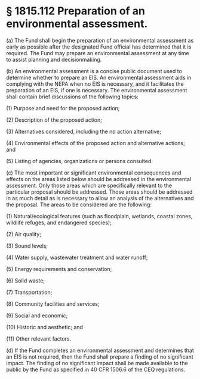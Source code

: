 # § 1815.112   Preparation of an environmental assessment.

(a) The Fund shall begin the preparation of an environmental assessment as early as possible after the designated Fund official has determined that it is required. The Fund may prepare an environmental assessment at any time to assist planning and decisionmaking. 


(b) An environmental assessment is a concise public document used to determine whether to prepare an EIS. An environmental assessment aids in complying with the NEPA when no EIS is necessary, and it facilitates the preparation of an EIS, if one is necessary. The environmental assessment shall contain brief discussions of the following topics: 


(1) Purpose and need for the proposed action; 


(2) Description of the proposed action; 


(3) Alternatives considered, including the no action alternative; 


(4) Environmental effects of the proposed action and alternative actions; and 


(5) Listing of agencies, organizations or persons consulted. 


(c) The most important or significant environmental consequences and effects on the areas listed below should be addressed in the environmental assessment. Only those areas which are specifically relevant to the particular proposal should be addressed. Those areas should be addressed in as much detail as is necessary to allow an analysis of the alternatives and the proposal. The areas to be considered are the following: 


(1) Natural/ecological features (such as floodplain, wetlands, coastal zones, wildlife refuges, and endangered species); 


(2) Air quality; 


(3) Sound levels; 


(4) Water supply, wastewater treatment and water runoff; 


(5) Energy requirements and conservation; 


(6) Solid waste; 


(7) Transportation; 


(8) Community facilities and services; 


(9) Social and economic; 


(10) Historic and aesthetic; and 


(11) Other relevant factors. 


(d) If the Fund completes an environmental assessment and determines that an EIS is not required, then the Fund shall prepare a finding of no significant impact. The finding of no significant impact shall be made available to the public by the Fund as specified in 40 CFR 1506.6 of the CEQ regulations. 




